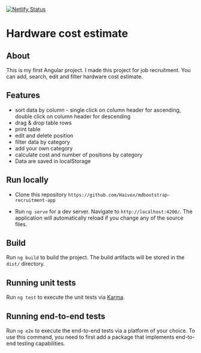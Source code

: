 [![Netlify Status](https://api.netlify.com/api/v1/badges/f46b9f77-bc9b-4134-a44f-dedaf1333b3f/deploy-status)](https://app.netlify.com/sites/haivex-hardware-costs-estimate/deploys)

# Hardware cost estimate

## About
This is my first Angular project. I made this project for job recruitment. You can add, search, edit and filter hardware cost estimate.

## Features
- sort data by column - single click on column header for ascending, double click on column header for descending
- drag & drop table rows
- print table
- edit and delete position
- filter data by category
- add your own category
- calculate cost and number of positions by category
- Data are saved in localStorage

## Run locally

- Clone this repository `https://github.com/Haivex/mdbootstrap-recruitment-app`

- Run `ng serve` for a dev server. Navigate to `http://localhost:4200/`. The application will automatically reload if you change any of the source files.

## Build

Run `ng build` to build the project. The build artifacts will be stored in the `dist/` directory.

## Running unit tests

Run `ng test` to execute the unit tests via [Karma](https://karma-runner.github.io).

## Running end-to-end tests

Run `ng e2e` to execute the end-to-end tests via a platform of your choice. To use this command, you need to first add a package that implements end-to-end testing capabilities.
